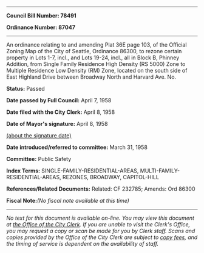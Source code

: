 

********

**Council Bill Number: 78491**
   
**Ordinance Number: 87047**
********

 An ordinance relating to and amending Plat 36E page 103, of the Official Zoning Map of the City of Seattle, Ordinance 86300, to rezone certain property in Lots 1-7, incl., and Lots 19-24, incl., all in Block B, Phinney Addition, from Single Family Residence High Density (RS 5000) Zone to Multiple Residence Low Density (RM) Zone, located on the south side of East Highland Drive between Broadway North and Harvard Ave. No.

**Status:** Passed
   
**Date passed by Full Council:** April 7, 1958
   
**Date filed with the City Clerk:** April 8, 1958
   
**Date of Mayor's signature:** April 8, 1958
   
[(about the signature date)](/~public/approvaldate.htm)
   
   
   
**Date introduced/referred to committee:** March 31, 1958
   
**Committee:** Public Safety
   
   
**Index Terms:** SINGLE-FAMILY-RESIDENTIAL-AREAS, MULTI-FAMILY-RESIDENTIAL-AREAS, REZONES, BROADWAY, CAPITOL-HILL

**References/Related Documents:** Related: CF 232785; Amends: Ord 86300

**Fiscal Note:**_(No fiscal note available at this time)_
********

_No text for this document is available on-line. You may view this document at [the Office of the City Clerk](http://www.seattle.gov/leg/clerk/contactUs.htm). If you are unable to visit the Clerk's Office, you may request a copy or scan be made for you by Clerk staff. Scans and copies provided by the Office of the City Clerk are subject to [copy fees](http://clerk.seattle.gov/~public/clerkfees.htm), and the timing of service is dependent on the availability of staff._

